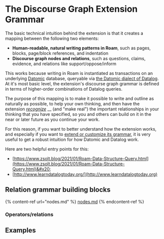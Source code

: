 # The Discourse Graph Extension Grammar

The basic technical intuition behind the extension is that it creates a mapping between the following two elements:

* **Human-readable, natural writing patterns in Roam**, such as pages, blocks, page/block references, and indentation
* **Discourse graph nodes and relations**, such as questions, claims, evidence, and relations like support/oppose/inform

This works because writing in Roam is instantiated as transactions on an underlying [Datomic](https://docs.datomic.com/cloud/whatis/data-model.html) database, queryable via [the Datomic dialect of Datalog](http://www.learndatalogtoday.org). At it's most basic level, the extension's discourse graph grammar is defined in terms of higher-order combinations of Datalog queries.

The purpose of this mapping is to make it possible to write and outline as naturally as possible, to help your own thinking, and then have the extension [_recognize_](../../guides/creating-discourse-relationships.md) __ (and "make real") the important relationships in your thinking that you have specified, so you and others can build on it in the near or later future as you continue your work.

For this reason, if you want to better understand how the extension works, and especially if you want to [extend or customize its grammar](../../guides/extending-and-personalizing-your-discourse-graph.md), it is very useful to get a robust intuition for how Datomic and Datalog work.

Here are two helpful entry points for this:

* [https://www.zsolt.blog/2021/01/Roam-Data-Structure-Query.html](https://www.zsolt.blog/2021/01/Roam-Data-Structure-Query.html)&#x20;
* [http://www.learndatalogtoday.org/](http://www.learndatalogtoday.org)



## Relation grammar building blocks

{% content-ref url="nodes.md" %}
[nodes.md](nodes.md)
{% endcontent-ref %}

### Operators/relations

## Examples
